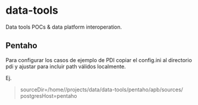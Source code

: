 # data-tools
Data tools POCs & data platform interoperation.


## Pentaho

Para configurar los casos de ejemplo de PDI copiar el config.ini al directorio pdi y ajustar para incluir path válidos localmente.

Ej.
> sourceDir=/home/<user>/projects/data/data-tools/pentaho/apb/sources/
> postgresHost=pentaho

